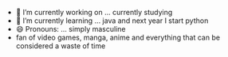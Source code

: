 - 🔭 I’m currently working on ... currently studying
- 🌱 I’m currently learning ... java and next year I start python
- 😄 Pronouns: ... simply masculine
- fan of video games, manga, anime and everything that can be considered a waste of time
